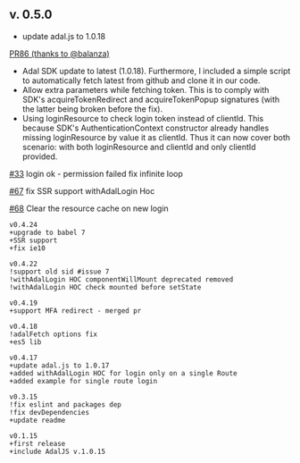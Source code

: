 v. 0.5.0
-
+ update adal.js to 1.0.18

[PR86 (thanks to @balanza)](https://github.com/salvoravida/react-adal/pull/86)
* Adal SDK update to latest (1.0.18). Furthermore, I included a simple script to automatically fetch latest from github and clone it in our code.
* Allow extra parameters while fetching token. This is to comply with SDK's acquireTokenRedirect and acquireTokenPopup signatures (with the latter being broken before the fix).
* Using loginResource to check login token instead of clientId. This because SDK's AuthenticationContext constructor already handles missing loginResource by value it as clientId. Thus it can now cover both scenario: with both loginResource and clientId and only clientId provided.

[#33](https://github.com/salvoravida/react-adal/issues/33)
login ok - permission failed fix infinite loop

[#67](https://github.com/salvoravida/react-adal/issues/67)
fix SSR support withAdalLogin Hoc

[#68](https://github.com/salvoravida/react-adal/issues/68)
Clear the resource cache on new login  

```
v0.4.24
+upgrade to babel 7
+SSR support
+fix ie10

v0.4.22
!support old sid #issue 7
!withAdalLogin HOC componentWillMount deprecated removed
!withAdalLogin HOC check mounted before setState

v0.4.19
+support MFA redirect - merged pr

v0.4.18
!adalFetch options fix
+es5 lib

v0.4.17
+update adal.js to 1.0.17
+added withAdalLogin HOC for login only on a single Route
+added example for single route login

v0.3.15
!fix eslint and packages dep
!fix devDependencies
+update readme

v0.1.15
+first release
+include AdalJS v.1.0.15
```
